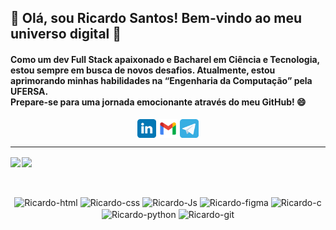 <h2 align=“center”> 🚀 Olá, sou Ricardo Santos! Bem-vindo ao meu universo digital 🚀</h2>

<h4 align=“center”>Como um dev Full Stack apaixonado e Bacharel em Ciência e Tecnologia, estou sempre em busca de novos desafios. Atualmente, estou aprimorando minhas habilidades na “Engenharia da Computação” pela UFERSA. <br>Prepare-se para uma jornada emocionante através do meu GitHub! 😄</h4>

<div align="center">

<a href="https://www.linkedin.com/in/ricardos7/"><img align="center" alt="Ricardo-link"  heigth="30" width="30" src="https://raw.githubusercontent.com/Ricardo-SS/Imagens/main/linkedin.png"></a>
<a href="mailto:ricardo.ufersa.pdf@gmail.com"><img align="center" alt="Ricardo-email"  heigth="30" width="30" src="https://raw.githubusercontent.com/Ricardo-SS/Imagens/main/gmail.png"></a>
<a href="https://t.me/ricardos7"><img align="center" alt="Ricardo-tele"  heigth="30" width="30" src="https://raw.githubusercontent.com/Ricardo-SS/Imagens/main/telegram.png"></a>
 </div>

<hr>
<div style="display: flex; gap: 2px; align-items: center;" align="center" >

  <a href="https://github.com/Ricardo-SS">
    <img align="center" height="180em" src="https://github-readme-stats.vercel.app/api?username=Ricardo-SS&show_icons=true&include_all_commits=true&count_private=true&bg_color=0E031B&title_color=00FFFF&text_color=ffffff&icon_color=00FFFF&border_radius=7&border_color=00b2ff&count_private=true"/>
  </a>

  <a href="https://github.com/Ricardo-SS">
    <img align="center" height="180em" src="https://github-readme-stats.vercel.app/api/top-langs/?username=Ricardo-SS&layout=compact&langs_count=7&bg_color=0E091B&title_color=7CFC00&text_color=ffffff&icon_color=ff2cdf&border_radius=7&border_color=7CFC00&count_private=true"/>
  </a>
</div>

##

<div style="display: inline_block; gap: 30px" align="center">
  </br>
<img align="center" alt="Ricardo-html" heigth="30" width="40" src="https://cdn.jsdelivr.net/gh/devicons/devicon/icons/html5/html5-original.svg"/>
<img align="center" alt="Ricardo-css" heigth="30" width="40" src="https://cdn.jsdelivr.net/gh/devicons/devicon/icons/css3/css3-original.svg"/>
<img align="center" alt="Ricardo-Js" heigth="40" width="40" src="https://cdn.jsdelivr.net/gh/devicons/devicon/icons/javascript/javascript-original.svg"/>
<img align="center" alt="Ricardo-figma" heigth="30" width="40" src="https://cdn.jsdelivr.net/gh/devicons/devicon/icons/figma/figma-original.svg"/>
<img align="center" alt="Ricardo-c"  heigth="30" width="40"  src="https://cdn.jsdelivr.net/gh/devicons/devicon/icons/c/c-original.svg"/>
<img align="center" alt="Ricardo-python"  heigth="30" width="40"  src="https://cdn.jsdelivr.net/gh/devicons/devicon/icons/python/python-original.svg"/>
<img align="center" alt="Ricardo-git"  heigth="30" width="40"  src="https://cdn.jsdelivr.net/gh/devicons/devicon/icons/git/git-original.svg"/>
  </br>
</div>

##






<!--
**Ricardo-SS/Ricardo-SS** is a ✨ _special_ ✨ repository because its `README.md` (this file) appears on your GitHub profile.

Here are some ideas to get you started:

- 🔭 I’m currently working on ...
- 🌱 I’m currently learning ...
- 👯 I’m looking to collaborate on ...
- 🤔 I’m looking for help with ...
- 💬 Ask me about ...
- 📫 How to reach me: ...
- 😄 Pronouns: ...
- ⚡ Fun fact: ...
-->
